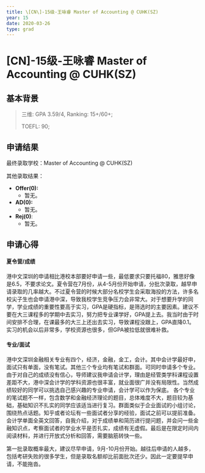 ```yaml
---
title: \[CN\]-15级-王咏睿 Master of Accounting @ CUHK(SZ)
year: 15
date: 2020-03-26
type: grad
---
```


# \[CN\]-15级-王咏睿 Master of Accounting @ CUHK(SZ)

## 基本背景

> 三维: GPA 3.59/4, Ranking: 15+/60+;
>
> TOEFL: 90;

## 申请结果

最终录取学校：Master of Accounting @ CUHK(SZ)

其他录取结果：

* **Offer\(0\):**
  * 暂无。
* **AD\(0\):**
  * 暂无。
* **Rej\(0\)**:
  * 暂无。

## 申请心得

#### 夏令营/成绩

  港中文深圳的申请相比港校本部要好申请一些，最低要求只要托福80，雅思好像是6.5，不要求论文。夏令营在7月份，从4-5月份开始申请，分批次录取，越早申请录取的几率越大。不过夏令营的时候大部分名校学生会采取海投的方法，许多名校尖子生也会申请港中深，导致我校学生竞争压力会非常大。对于想要升学的同学，学业成绩的重要性要高于实习，GPA是硬指标，是筛选时的主要因素。建议不要在大三课程多的学期中去实习，努力把专业课学好，GPA提上去。我当时由于时间安排不合理，在课最多的大三上还出去实习，导致课程没跟上，GPA直降0.1。实习的机会以后非常多，学校资源也很多，但GPA被拉低就很难补救。

#### 专业/面试

  港中文深圳金融相关专业有四个，经济，金融，金工，会计。其中会计学最好申，面试只有单面，没有笔试。其他三个专业均有笔试和群面。可同时申请多个专业。由于对自己的成绩没有信心，导师建议我申请会计学，理由是经管类学科课程设置差距不大，港中深会计学的学科资源也很丰富，就业面很广并没有局限性。当然成绩较好的同学可以挑选自己感兴趣的专业申请，会计学可以作为保底。
  各个专业的笔试题不一样，包含数学和金融经济理论的题目，总体难度不大，题目较为基础，基础知识不扎实的同学应该适当进行复习。群面类似于企业面试的小组讨论，围绕热点话题。知乎或者论坛有一些面试者分享的经验，面试之前可以提前准备。会计学单面全英文回答，自我介绍，对于成绩单和简历进行提问题，并会问一些金融知识点，考察面试者的学业水平是否扎实，成绩有无虚假。最后是在限定时间内阅读材料，并进行开放式分析和回答，需要脑筋转快一些。

  第一批录取概率最大，建议尽早申请，9月-10月份开始。越往后申请的人越多，包括考研失败的很多学生，但是录取名额却比前面批次还少。因此一定要提早申请，不能拖沓。
